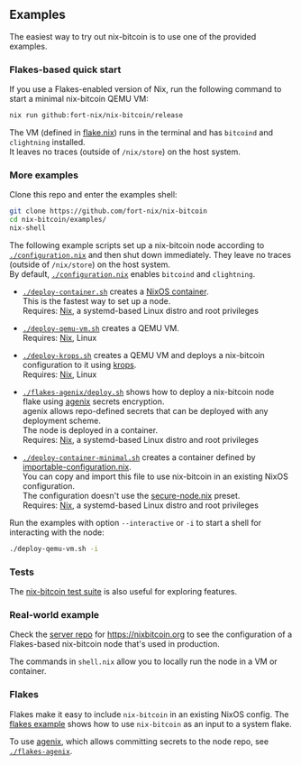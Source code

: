 ## Examples

The easiest way to try out nix-bitcoin is to use one of the provided examples.

### Flakes-based quick start

If you use a Flakes-enabled version of Nix, run the following command to start a minimal
nix-bitcoin QEMU VM:
```bash
nix run github:fort-nix/nix-bitcoin/release
```
The VM (defined in [flake.nix](../flake.nix)) runs in the terminal and has `bitcoind`
and `clightning` installed.\
It leaves no traces (outside of `/nix/store`) on the host system.


### More examples

Clone this repo and enter the examples shell:
```bash
git clone https://github.com/fort-nix/nix-bitcoin
cd nix-bitcoin/examples/
nix-shell
```

The following example scripts set up a nix-bitcoin node according to [`./configuration.nix`](configuration.nix) and then
shut down immediately. They leave no traces (outside of `/nix/store`) on the host system.\
By default, [`./configuration.nix`](configuration.nix) enables `bitcoind` and `clightning`.

- [`./deploy-container.sh`](deploy-container.sh) creates a [NixOS container](https://github.com/erikarvstedt/extra-container).\
  This is the fastest way to set up a node.\
  Requires: [Nix](https://nixos.org/), a systemd-based Linux distro and root privileges

- [`./deploy-qemu-vm.sh`](deploy-qemu-vm.sh) creates a QEMU VM.\
  Requires: [Nix](https://nixos.org/nix/), Linux

- [`./deploy-krops.sh`](deploy-krops.sh) creates a QEMU VM and deploys a
  nix-bitcoin configuration to it using [krops](https://github.com/krebs/krops).\
  Requires: [Nix](https://nixos.org/nix/), Linux

- [`./flakes-agenix/deploy.sh`](./flakes-agenix/deploy.sh) shows how to deploy a
  nix-bitcoin node flake using [agenix](https://github.com/ryantm/agenix) secrets encryption.\
  agenix allows repo-defined secrets that can be deployed with any deployment scheme.\
  The node is deployed in a container.\
  Requires: [Nix](https://nixos.org/), a systemd-based Linux distro and root privileges

- [`./deploy-container-minimal.sh`](deploy-container-minimal.sh) creates a
  container defined by [importable-configuration.nix](importable-configuration.nix).\
  You can copy and import this file to use nix-bitcoin in an existing NixOS configuration.\
  The configuration doesn't use the [secure-node.nix](../modules/presets/secure-node.nix) preset.\
  Requires: [Nix](https://nixos.org/), a systemd-based Linux distro and root privileges

Run the examples with option `--interactive` or `-i` to start a shell for interacting with
the node:
```bash
./deploy-qemu-vm.sh -i
```

### Tests
The [nix-bitcoin test suite](../test/README.md) is also useful for exploring features.

### Real-world example
Check the [server repo](https://github.com/fort-nix/nixbitcoin.org) for https://nixbitcoin.org
to see the configuration of a Flakes-based nix-bitcoin node that's used in production.

The commands in `shell.nix` allow you to locally run the node in a VM or container.

### Flakes

Flakes make it easy to include `nix-bitcoin` in an existing NixOS config.
The [flakes example](./flakes/flake.nix) shows how to use `nix-bitcoin` as an input to a system flake.

To use [agenix](https://github.com/ryantm/agenix), which allows committing secrets to the node repo, see [`./flakes-agenix`](./flakes-agenix).
